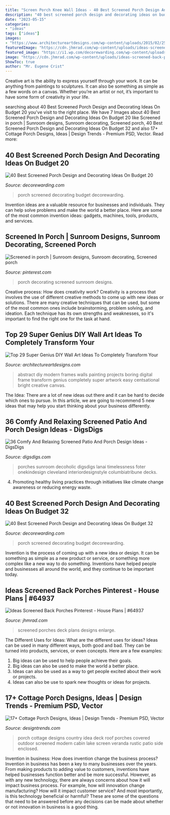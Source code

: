 ```yaml
---
title: "Screen Porch Knee Wall Ideas - 40 Best Screened Porch Design And Decorating Ideas On Budget 32"
description: "40 best screened porch design and decorating ideas on budget 20"
date: "2023-05-15"
categories:
- "ideas"
tags: ["ideas"]
images:
- "https://www.architectureartdesigns.com/wp-content/uploads/2015/02/253.jpg"
featuredImage: "https://cdn.jhmrad.com/wp-content/uploads/ideas-screened-back-porches-pinterest_67823.jpg"
featured_image: "https://i1.wp.com/decorewarding.com/wp-content/uploads/2019/03/40-Best-Screened-Porch-Design-and-Decorating-Ideas-On-Budget-20.jpg?fit=948%2C1424"
image: "https://cdn.jhmrad.com/wp-content/uploads/ideas-screened-back-porches-pinterest_67823.jpg"
ShowToc: true
author: "Mr. Eugene Crist"
---
```



Creative art is the ability to express yourself through your work. It can be anything from paintings to sculptures. It can also be something as simple as a few words on a canvas. Whether you’re an artist or not, it’s important to have some form of creativity in your life.

	

		
searching about 40 Best Screened Porch Design and Decorating Ideas On Budget 20 you've visit to the right place. We have 7 Images about 40 Best Screened Porch Design and Decorating Ideas On Budget 20 like Screened in porch | Sunroom designs, Sunroom decorating, Screened porch, 40 Best Screened Porch Design and Decorating Ideas On Budget 32 and also 17+ Cottage Porch Designs, Ideas | Design Trends - Premium PSD, Vector. Read more:
		
    
## 40 Best Screened Porch Design And Decorating Ideas On Budget 20

<img loading=lazy src="https://i1.wp.com/decorewarding.com/wp-content/uploads/2019/03/40-Best-Screened-Porch-Design-and-Decorating-Ideas-On-Budget-20.jpg?fit=948%2C1424" onerror="this.onerror=null;this.src='https://tse1.mm.bing.net/th?id=OIP.f8CA_BENHUFn7ImbHqEtOgHaLI&amp;pid=15.1';" alt="40 Best Screened Porch Design and Decorating Ideas On Budget 20">

_Source: decorewarding.com_

>porch screened decorating budget decorewarding. 

	

Invention ideas are a valuable resource for businesses and individuals. They can help solve problems and make the world a better place. Here are some of the most common invention ideas: gadgets, machines, tools, products, and services.

    
## Screened In Porch | Sunroom Designs, Sunroom Decorating, Screened Porch

<img loading=lazy src="https://i.pinimg.com/736x/53/b7/5a/53b75a8604f49fc7f9c4ed8985c0445c.jpg" onerror="this.onerror=null;this.src='https://tse4.mm.bing.net/th?id=OIP.YTOKyh5L4zhwlfbpkrtbKgHaLH&amp;pid=15.1';" alt="Screened in porch | Sunroom designs, Sunroom decorating, Screened porch">

_Source: pinterest.com_

>porch decorating screened sunroom designs. 

	

Creative process: How does creativity work?
Creativity is a process that involves the use of different creative methods to come up with new ideas or solutions. There are many creative techniques that can be used, but some of the most common ones include brainstorming, problem solving, and ideation. Each technique has its own strengths and weaknesses, so it's important to find the right one for the task at hand.

    
## Top 29 Super Genius DIY Wall Art Ideas To Completely Transform Your

<img loading=lazy src="https://www.architectureartdesigns.com/wp-content/uploads/2015/02/253.jpg" onerror="this.onerror=null;this.src='https://tse2.mm.bing.net/th?id=OIP.Zo4dpb99V9Uw4E6ygRuflgHaK5&amp;pid=15.1';" alt="Top 29 Super Genius DIY Wall Art Ideas To Completely Transform Your">

_Source: architectureartdesigns.com_

>abstract diy modern frames walls painting projects boring digital frame transform genius completely super artwork easy centsational bright creative canvas. 

	

The Idea:
There are a lot of new ideas out there and it can be hard to decide which ones to pursue. In this article, we are going to recommend 5 new ideas that may help you start thinking about your business differently.

    
## 36 Comfy And Relaxing Screened Patio And Porch Design Ideas - DigsDigs

<img loading=lazy src="https://www.digsdigs.com/photos/comfy-and-relaxing-screened-patio-design-ideas-30-554x737.jpg" onerror="this.onerror=null;this.src='https://tse4.mm.bing.net/th?id=OIP.j6HBl8d2bTR50mg9fNBhnAHaJ2&amp;pid=15.1';" alt="36 Comfy And Relaxing Screened Patio And Porch Design Ideas - DigsDigs">

_Source: digsdigs.com_

>porches sunroom decoholic digsdigs lanai timelessness foter onekindesign cleveland interiordesignstyle columbiatribune decks. 

	

4. Promoting healthy living practices through initiatives like climate change awareness or reducing energy waste. 

    
## 40 Best Screened Porch Design And Decorating Ideas On Budget 32

<img loading=lazy src="https://i0.wp.com/decorewarding.com/wp-content/uploads/2019/03/40-Best-Screened-Porch-Design-and-Decorating-Ideas-On-Budget-32.jpg?fit=948%2C1422" onerror="this.onerror=null;this.src='https://tse1.mm.bing.net/th?id=OIP.r9-HRFEOfl-INtScfDi5VgHaLH&amp;pid=15.1';" alt="40 Best Screened Porch Design and Decorating Ideas On Budget 32">

_Source: decorewarding.com_

>porch screened decorating budget decorewarding. 

	

Invention is the process of coming up with a new idea or design. It can be something as simple as a new product or service, or something more complex like a new way to do something. Inventions have helped people and businesses all around the world, and they continue to be important today.

    
## Ideas Screened Back Porches Pinterest - House Plans | #64937

<img loading=lazy src="https://cdn.jhmrad.com/wp-content/uploads/ideas-screened-back-porches-pinterest_67823.jpg" onerror="this.onerror=null;this.src='https://tse2.mm.bing.net/th?id=OIP.uM6ALf1WxQAFtPNRcZzNeQHaFj&amp;pid=15.1';" alt="Ideas Screened Back Porches Pinterest - House Plans | #64937">

_Source: jhmrad.com_

>screened porches deck plans designs enlarge. 

	

The Different Uses for Ideas: What are the different uses for ideas?
Ideas can be used in many different ways, both good and bad. They can be turned into products, services, or even concepts. Here are a few examples:
1. Big ideas can be used to help people achieve their goals. 
2. Big ideas can also be used to make the world a better place. 
3. Ideas can also be used as a way to get people excited about their work or projects. 
4. Ideas can also be use to spark new thoughts or ideas for projects.

    
## 17+ Cottage Porch Designs, Ideas | Design Trends - Premium PSD, Vector

<img loading=lazy src="https://images.designtrends.com/wp-content/uploads/2016/08/30163639/Country-Cottage-Porch-Idea.jpg" onerror="this.onerror=null;this.src='https://tse1.mm.bing.net/th?id=OIP.Ex6blGp2jXaae27Ux8VQeAHaJ4&amp;pid=15.1';" alt="17+ Cottage Porch Designs, Ideas | Design Trends - Premium PSD, Vector">

_Source: designtrends.com_

>porch cottage designs country idea deck roof porches covered outdoor screened modern cabin lake screen veranda rustic patio side enclosed. 

	

Invention in business: How does invention change the business process?
Invention in business has been a key to many businesses over the years. From making products to adding value to customers, inventions have helped businesses function better and be more successful. However, as with any new technology, there are always concerns about how it will impact business process. For example, how will innovation change manufacturing? How will it impact customer service? And most importantly, is this technology beneficial or harmful? These are some of the questions that need to be answered before any decisions can be made about whether or not innovation in business is a good thing.

